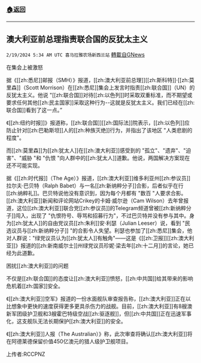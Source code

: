 ###  [:house:返回](README.md)
---


## 澳大利亚前总理指责联合国的反犹太主义
`2/19/2024 5:34 AM UTC 喜马拉雅农场新西兰站` [轉載自GNews](https://gnews.org/articles/2321774)

在集会上被激怒

据《[[zh:悉尼]]邮报（SMH）》报道，[[zh:澳大利亚前总理]][[zh:斯科特]]·[[zh:莫里森]]（Scott Morrison）在[[zh:悉尼]]集会上发言时指责[[zh:联合国]]（UN）的反犹太主义。他说 "[[zh:联合国]]对待[[zh:以色列]]时采取双重标准，而不期望或要求任何其他[[zh:民主国家]]采取这种行为\--这就是反犹太主义。我们已经在[[zh:联合国]]看到了这一点。”

《[[zh:纽约时报]]》报道称，[[zh:联合国]][[zh:国际法]]院表示，[[zh:以色列]]应防止针对[[zh:巴勒斯坦]]人的[[zh:种族灭绝]]行为，并指出了该地区 "人类悲剧的程度"。

而[[zh:莫里森]]为[[zh:犹太人]]在[[zh:澳大利亚]]感受到的 "孤立"、"遗弃"、"迫害"、"威胁 "和 "仇恨 "向人群中的[[zh:犹太人]]道歉。他说，两国解决方案现在还不可能实现。

据《[[zh:时代报]]（The Age）》报道，[[zh:澳大利亚]]维多利亚州[[zh:参议员]]拉尔夫·巴贝特（Ralph Babet）与一名[[zh:新纳粹分子]]合影，后者似乎在行[[zh:纳粹礼]]。巴贝特说他没有意识到，因为每个月都有 "数百 "人要求合影。[[zh:澳大利亚]]新闻和评论网站Crikey的卡姆·威尔逊（Cam Wilson）去年曾报道，这位[[zh:澳大利亚]]联合党[[zh:参议员]]的Telegram频道曾被[[zh:新纳粹分子]]闯入，出现了 "仇恨符号、辱骂和招募行为"，不过巴贝特并没有参与其中。身为[[zh:犹太人]]的自由党议员[[zh:朱利]]安·利瑟（Julian Leeser）说，看到 "民选议员与[[zh:新纳粹分子]] "的合影令人失望。利瑟也参加了[[zh:悉尼]]集会，他对人群说："绿党议员认为[[zh:犹太人]]有触角"——这是《[[zh:卫报]][[zh:澳大利亚]]》报道的[[zh:新南威尔士]]州绿党议员珍妮·梁去年[[zh:十二月]]的言论，她已经为此道歉。

困扰[[zh:澳大利亚]]的问题

不仅是[[zh:联合国]]的态度让[[zh:澳大利亚]]愤怒，[[zh:中共国]]给其带来的影响危机着[[zh:国家]]安全。

《[[zh:澳大利亚]]空军》报道的一份水面舰队审查报告称，[[zh:澳大利亚]]正在以比想象中更快的速度获得更多更具杀伤力的战舰。目前，[[zh:澳大利亚]]有8艘澳新军团级护卫舰和3艘霍巴特级空战[[zh:驱逐舰]]，但[[zh:中共国]]正在迅速军事化，这支舰队无法长期保护[[zh:澳大利亚]]的安全。

《[[zh:澳大利亚]]人报（The Australian）》称，此次审查将确认[[zh:澳大利亚]]将在阿德莱德保留价值450亿澳元的猎人级护卫舰项目。

上传者:RCCPNZ
